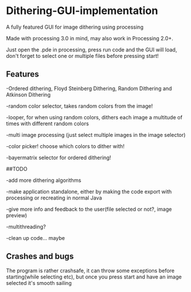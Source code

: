 # Dithering-GUI-implementation
A fully featured GUI for image dithering using processing

Made with processing 3.0 in mind, may also work in Processing 2.0+.

Just open the .pde in processing, press run code and the GUI will load,
don't forget to select one or multiple files before pressing start!

## Features

-Ordered dithering, Floyd Steinberg Dithering, Random Dithering and Atkinson Dithering

-random color selector, takes random colors from the image!

-looper, for when using random colors, dithers each image a multitude of times with different random colors

-multi image processing (just select multiple images in the image selector)

-color picker! choose which colors to dither with!

-bayermatrix selector for ordered dithering!

##TODO

-add more dithering algorithms

-make application standalone, either by making the code export with processing or recreating in normal Java

-give more info and feedback to the user(file selected or not?, image preview)

-multithreading?

-clean up code... maybe

## Crashes and bugs
The program is rather crashsafe, it can throw some exceptions before starting(while selecting etc),
but once you press start and have an image selected it's smooth sailing

